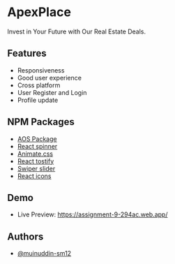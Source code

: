 # ApexPlace

Invest in Your Future with Our Real Estate Deals.



## Features

- Responsiveness
- Good user experience
- Cross platform
- User Register and Login
- Profile update


## NPM Packages

- [AOS Package](https://www.npmjs.com/package/aos)
- [React spinner](https://www.npmjs.com/package/react-spinners)
- [Animate.css](https://animate.style/)
- [React tostify](https://www.npmjs.com/package/react-toastify)
- [Swiper slider](https://swiperjs.com/)
- [React icons](https://react-icons.github.io/react-icons/)

## Demo

* Live Preview: https://assignment-9-294ac.web.app/


## Authors

- [@muinuddin-sm12](https://www.github.com/muinuddin-sm12)
